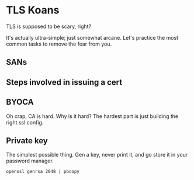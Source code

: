 # TLS Koans

TLS is supposed to be scary, right?

It's actually ultra-simple; just somewhat arcane. Let's practice the most common
tasks to remove the fear from you.

## SANs

## Steps involved in issuing a cert

## BYOCA

Oh crap, CA is hard. Why is it hard? The hardest part is just building the right
ssl config.

## Private key

The simplest possible thing. Gen a key, never print it, and go store it in your
password manager.

```bash
openssl genrsa 2048 | pbcopy
```
